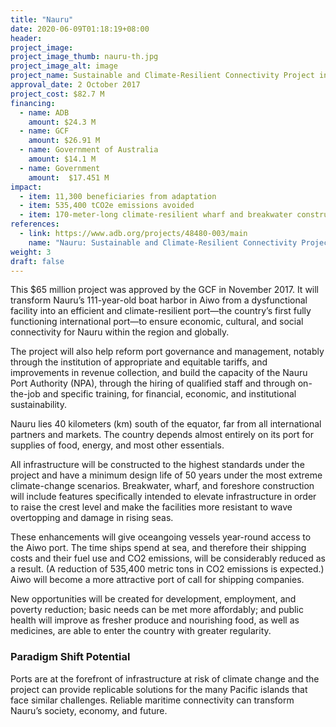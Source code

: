 ```yaml
---
title: "Nauru"
date: 2020-06-09T01:18:19+08:00
header: 
project_image:
project_image_thumb: nauru-th.jpg
project_image_alt: image
project_name: Sustainable and Climate-Resilient Connectivity Project in Nauru
approval_date: 2 October 2017
project_cost: $82.7 M
financing:
  - name: ADB
    amount: $24.3 M
  - name: GCF
    amount: $26.91 M
  - name: Government of Australia
    amount: $14.1 M
  - name: Government
    amount:  $17.451 M
impact:
  - item: 11,300 beneficiaries from adaptation
  - item: 535,400 tCO2e emissions avoided
  - item: 170-meter-long climate-resilient wharf and breakwater constructed
references:
  - link: https://www.adb.org/projects/48480-003/main
    name: "Nauru: Sustainable and Climate-Resilient Connectivity Project (formerly Port Development Project)"
weight: 3
draft: false
---
```



This $65 million project was approved by the GCF in November 2017. It will transform Nauru’s 111-year-old boat harbor in Aiwo from a dysfunctional facility into an efficient and climate-resilient port—the country’s first fully functioning international port—to ensure economic, cultural, and social connectivity for Nauru within the region and globally.

The project will also help reform port governance and management, notably through the institution of appropriate and equitable tariffs, and improvements in revenue collection, and build the capacity of the Nauru Port Authority (NPA), through the hiring of qualified staff and through on-the-job and specific training, for financial, economic, and institutional sustainability. 

Nauru lies 40 kilometers (km) south of the equator, far from all international partners and markets. The country depends almost entirely on its port for supplies of food, energy, and most other essentials.

All infrastructure will be constructed to the highest standards under the project and have a minimum design life of 50 years under the most extreme climate-change scenarios. Breakwater, wharf, and foreshore construction will include features specifically intended to elevate infrastructure in order to raise the crest level and make the facilities more resistant to wave overtopping and damage in rising seas.

These enhancements will give oceangoing vessels year-round access to the Aiwo port. The time ships spend at sea, and therefore their shipping costs and their fuel use and CO2 emissions, will be considerably reduced as a result. (A reduction of 535,400 metric tons in CO2 emissions is expected.) Aiwo will become a more attractive port of call for shipping companies.

New opportunities will be created for development, employment, and poverty reduction; basic needs can be met more affordably; and public health will improve as fresher produce and nourishing food, as well as medicines, are able to enter the country with greater regularity.

### Paradigm Shift Potential

Ports are at the forefront of infrastructure at risk of climate change and the project can provide replicable solutions for the many Pacific islands that face similar challenges. Reliable maritime connectivity can transform Nauru’s society, economy, and future.